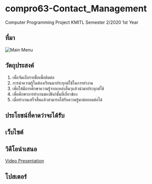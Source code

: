 
# compro63-Contact_Management
Computer Programming Project KMITL Semester 2/2020 1st Year
## ที่มา
![Main Menu](https://cdn.discordapp.com/attachments/834644991733268511/838344846409596928/unknown.png)
## วัตถุประสงค์
1. เพื่อจัดเก็บรายชื่อเพื่อติดต่อ
2. การนำความรู้ในห้องเรียนมาประยุกต์ใช้ในการทำงาน
3. เพี่อให้มีการศึกษาความรู้จากเเหล่งอื่นๆเเล้วนำมาประยุกต์ใช้
4. เพื่อศึกษาการทำงานของฟังก์ชั้นที่เกี่ยวข้อง
5. เมื่อทำงานเสร็จสิ้นเเล้วสามารถได้รับความรู้มาต่อยอดต่อได้
## ประโยชน์ที่คาดว่าจะได้รับ
## เว็บไซต์

## วิดีโอนำเสนอ
[Video Presentation](https://www.youtube.com/watch?v=NDe-3nXUXG4)
## โปสเตอร์
